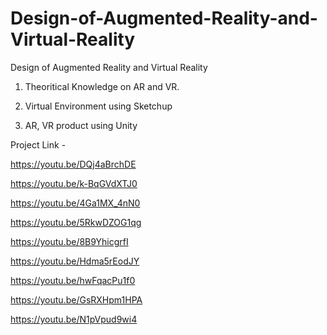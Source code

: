# Design-of-Augmented-Reality-and-Virtual-Reality
Design of Augmented Reality and Virtual Reality

1. Theoritical Knowledge on AR and VR.

2. Virtual Environment using Sketchup

3. AR, VR product using Unity

Project Link - 

https://youtu.be/DQj4aBrchDE 
	
https://youtu.be/k-BqGVdXTJ0 

https://youtu.be/4Ga1MX_4nN0 

https://youtu.be/5RkwDZOG1qg 
	
https://youtu.be/8B9YhicgrfI

https://youtu.be/Hdma5rEodJY

https://youtu.be/hwFqacPu1f0

https://youtu.be/GsRXHpm1HPA

https://youtu.be/N1pVpud9wi4
